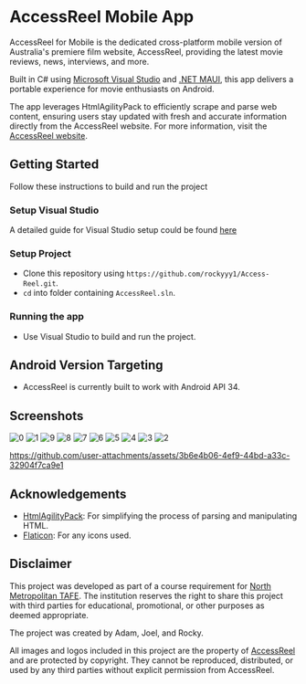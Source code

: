 # AccessReel Mobile App

AccessReel for Mobile is the dedicated cross-platform mobile version of Australia's premiere film website, AccessReel, providing the latest movie reviews, news, interviews, and more. 

Built in C# using [Microsoft Visual Studio](https://visualstudio.microsoft.com/) and [.NET MAUI](https://dotnet.microsoft.com/en-us/apps/maui), this app delivers a portable experience for movie enthusiasts on Android.

The app leverages HtmlAgilityPack to efficiently scrape and parse web content, ensuring users stay updated with fresh and accurate information directly from the AccessReel website.
For more information, visit the [AccessReel website](https://accessreel.com/).

## Getting Started

Follow these instructions to build and run the project

### Setup Visual Studio

A detailed guide for Visual Studio setup could be found [here](https://visualstudio.microsoft.com/vs/getting-started/)

### Setup Project

- Clone this repository using `https://github.com/rockyyy1/Access-Reel.git`.
- `cd` into folder containing `AccessReel.sln`.

### Running the app

- Use Visual Studio to build and run the project.

## Android Version Targeting

- AccessReel is currently built to work with Android API 34.

## Screenshots
![0](https://github.com/user-attachments/assets/9f2e232c-6f49-4782-8170-90c5aca98b8a)
![1](https://github.com/user-attachments/assets/914d2633-207c-48aa-9ff3-64596b9f5a27)
![9](https://github.com/user-attachments/assets/e75c4b36-1292-4f4d-af42-8ad30492a5c7)
![8](https://github.com/user-attachments/assets/11215e42-7a87-49f4-a15c-f17f84664afc)
![7](https://github.com/user-attachments/assets/a63d5503-39c1-49c7-93f5-20b840df8bf9)
![6](https://github.com/user-attachments/assets/86cfe368-2b5a-42ba-8927-24bd8d8f900a)
![5](https://github.com/user-attachments/assets/710c2699-64e9-4dfe-b906-28bf30cae17f)
![4](https://github.com/user-attachments/assets/8eb16214-a5b6-4604-aa6a-6c7ca4ae65d9)
![3](https://github.com/user-attachments/assets/d6d3d42a-155b-41b6-add8-3023512e5b85)
![2](https://github.com/user-attachments/assets/96c9aeaf-1c1f-48d0-b389-07f263c25919)

https://github.com/user-attachments/assets/3b6e4b06-4ef9-44bd-a33c-32904f7ca9e1

## Acknowledgements
- [HtmlAgilityPack](https://html-agility-pack.net/): For simplifying the process of parsing and manipulating HTML.
- [Flaticon](https://www.flaticon.com/): For any icons used.

## Disclaimer
This project was developed as part of a course requirement for [North Metropolitan TAFE](https://www.northmetrotafe.wa.edu.au/). 
The institution reserves the right to share this project with third parties for educational, promotional, or other purposes as deemed appropriate.

The project was created by Adam, Joel, and Rocky.

All images and logos included in this project are the property of [AccessReel](https://accessreel.com/) and are protected by copyright. 
They cannot be reproduced, distributed, or used by any third parties without explicit permission from AccessReel.
